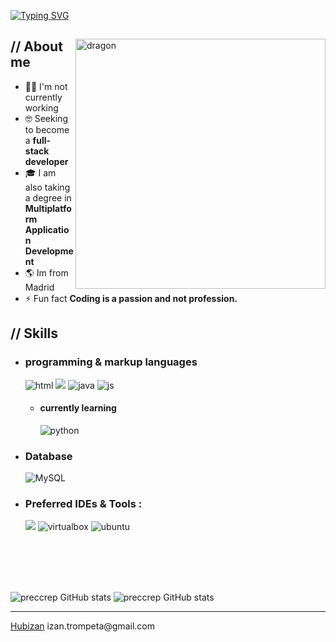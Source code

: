 <a href="https://git.io/typing-svg"><img src="https://readme-typing-svg.demolab.com?font=Fira+Code&pause=1000&color=F7F7F7&center=true&vCenter=true&width=435&lines=Welcome+to+my+GitHub+profile!;My+name+is+Izan+Trompeta" alt="Typing SVG" /></a>

<div>

<img align="right" width="400" alt="dragon" src="https://i.pinimg.com/originals/5f/29/30/5f293030b863a0c6f927959f7c57d3bc.jpg"/>

<h2> // About me </h2>

- 👨‍💻 I'm not currently working
- 🤓 Seeking to become a **full-stack developer**
- 🎓 I am also taking a degree in **Multiplatform Application Development**
- 🌎 Im from Madrid
- ⚡ Fun fact **Coding is a passion and not profession.**

<h2>  // Skills  </h2>
  
- <h3> programming & markup languages </h3>
  
  <img src = "https://img.shields.io/badge/HTML5-E34F26?style=for-the-badge&logo=html5&logoColor=white" alt = "html" />
  <img src="https://img.shields.io/badge/-CSS-E19F8A?style=for-the-badge&logo=css3"/>
  <img src="https://img.shields.io/badge/java-%23ED8B00.svg?style=for-the-badge&logo=openjdk&logoColor=white" alt="java"/>
  <img src = "https://img.shields.io/badge/JavaScript-111111?style=for-the-badge&logo=javascript&logoColor=F7DF1E" alt = "js" />


  - <h4> currently learning </h4>
    <img src = "https://img.shields.io/badge/Python-14354C?style=for-the-badge&logo=python&logoColor=white" alt = "python" />

- <h3 >Database </h3>
    <img src = "https://img.shields.io/badge/mysql-4479A1.svg?style=for-the-badge&logo=mysql&logoColor=white" alt = "MySQL" /> 
- <h3> Preferred IDEs  & Tools :</h3>
  <img src="https://img.shields.io/badge/vscode-007ACC.svg?style=for-the-badge&logo=visualstudiocode&logoColor=whitealt="vsCode"/>
  <img src="https://img.shields.io/badge/virtualbox-183A61.svg?style=for-the-badge&logo=virtualbox&logoColor=white"
      alt="virtualbox"/>
    <img src="https://img.shields.io/badge/ubuntu-E95420.svg?style=for-the-badge&logo=ubuntu&logoColor=white" alt="ubuntu"/>
<br>
<br>
<br>
<br>

![preccrep GitHub stats](https://github-readme-stats.vercel.app/api/top-langs/?username=HubIzan&show_icons=true&theme=radical)
![preccrep GitHub stats](https://github-readme-stats.vercel.app/api?username=HubIzan&show_icons=true&theme=tokyonight)
<!--- - <h3>  frameworks & libraries </h3>
  <img src = "https://img.shields.io/badge/react-%2320232a.svg?style=for-the-badge&logo=react&logoColor=%2361DAFB" alt = "react" />
  <img src = "https://img.shields.io/badge/next.js-000000?style=for-the-badge&logo=nextdotjs&logoColor=white" alt = "bootstrap5" />
  <img src = "https://img.shields.io/badge/Tailwind_CSS-38B2AC?style=for-the-badge&logo=tailwind-css&logoColor=white" alt = "tailwind" />
  
- <h3> tools </h3>
    <img src = "https://img.shields.io/badge/figma-7434a4?style=for-the-badge&logo=figma&logoColor=white" alt = "figma" />
    <img src = "https://img.shields.io/badge/git-%23F05033.svg?style=for-the-badge&logo=git&logoColor=white" alt = "git" />
  <img src = "https://img.shields.io/badge/adobe%20photoshop-001E36.svg?style=for-the-badge&logo=adobe%20photoshop&logoColor=" alt = "photoshop" />
  <img src = "https://img.shields.io/badge/adobe%20illustrator-3c240c.svg?style=for-the-badge&logo=adobe%20illustrator&logoColor=f8a829" alt = "illustrator" />
  
  - <h4> currently learning </h4>
  
    <img src = "https://img.shields.io/badge/MongoDB-%234ea94b.svg?style=for-the-badge&logo=mongodb&logoColor=white" alt = "mongodb" />


<!---

--->

---

[Hubizan]([https://github.com/henrymedeiros](https://github.com/HubIzan))
izan.trompeta@gmail.com
